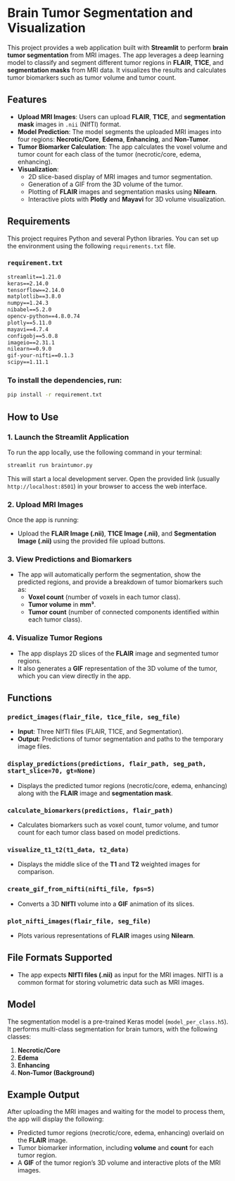

# Brain Tumor Segmentation and Visualization

This project provides a web application built with **Streamlit** to perform **brain tumor segmentation** from MRI images. The app leverages a deep learning model to classify and segment different tumor regions in **FLAIR**, **T1CE**, and **segmentation masks** from MRI data. It visualizes the results and calculates tumor biomarkers such as tumor volume and tumor count.

## Features

- **Upload MRI Images**: Users can upload **FLAIR**, **T1CE**, and **segmentation mask** images in `.nii` (NIfTI) format.
- **Model Prediction**: The model segments the uploaded MRI images into four regions: **Necrotic/Core**, **Edema**, **Enhancing**, and **Non-Tumor**.
- **Tumor Biomarker Calculation**: The app calculates the voxel volume and tumor count for each class of the tumor (necrotic/core, edema, enhancing).
- **Visualization**: 
  - 2D slice-based display of MRI images and tumor segmentation.
  - Generation of a GIF from the 3D volume of the tumor.
  - Plotting of **FLAIR** images and segmentation masks using **Nilearn**.
  - Interactive plots with **Plotly** and **Mayavi** for 3D volume visualization.

## Requirements

This project requires Python and several Python libraries. You can set up the environment using the following `requirements.txt` file.

### `requirement.txt`

```txt
streamlit==1.21.0
keras==2.14.0
tensorflow==2.14.0
matplotlib==3.8.0
numpy==1.24.3
nibabel==5.2.0
opencv-python==4.8.0.74
plotly==5.11.0
mayavi==4.7.4
configobj==5.0.8
imageio==2.31.1
nilearn==0.9.0
gif-your-nifti==0.1.3
scipy==1.11.1
```

### To install the dependencies, run:

```bash
pip install -r requirement.txt
```

## How to Use

### 1. Launch the Streamlit Application
To run the app locally, use the following command in your terminal:

```bash
streamlit run braintumor.py
```

This will start a local development server. Open the provided link (usually `http://localhost:8501`) in your browser to access the web interface.

### 2. Upload MRI Images
Once the app is running:
- Upload the **FLAIR Image (.nii)**, **T1CE Image (.nii)**, and **Segmentation Image (.nii)** using the provided file upload buttons.
  
### 3. View Predictions and Biomarkers
- The app will automatically perform the segmentation, show the predicted regions, and provide a breakdown of tumor biomarkers such as:
  - **Voxel count** (number of voxels in each tumor class).
  - **Tumor volume** in **mm³**.
  - **Tumor count** (number of connected components identified within each tumor class).

### 4. Visualize Tumor Regions
- The app displays 2D slices of the **FLAIR** image and segmented tumor regions.
- It also generates a **GIF** representation of the 3D volume of the tumor, which you can view directly in the app.

## Functions

### `predict_images(flair_file, t1ce_file, seg_file)`
- **Input**: Three NIfTI files (FLAIR, T1CE, and Segmentation).
- **Output**: Predictions of tumor segmentation and paths to the temporary image files.

### `display_predictions(predictions, flair_path, seg_path, start_slice=70, gt=None)`
- Displays the predicted tumor regions (necrotic/core, edema, enhancing) along with the **FLAIR** image and **segmentation mask**.

### `calculate_biomarkers(predictions, flair_path)`
- Calculates biomarkers such as voxel count, tumor volume, and tumor count for each tumor class based on model predictions.

### `visualize_t1_t2(t1_data, t2_data)`
- Displays the middle slice of the **T1** and **T2** weighted images for comparison.

### `create_gif_from_nifti(nifti_file, fps=5)`
- Converts a 3D **NIfTI** volume into a **GIF** animation of its slices.

### `plot_nifti_images(flair_file, seg_file)`
- Plots various representations of **FLAIR** images using **Nilearn**.

## File Formats Supported
- The app expects **NIfTI files (.nii)** as input for the MRI images. NIfTI is a common format for storing volumetric data such as MRI images.

## Model

The segmentation model is a pre-trained Keras model (`model_per_class.h5`). It performs multi-class segmentation for brain tumors, with the following classes:

1. **Necrotic/Core**
2. **Edema**
3. **Enhancing**
4. **Non-Tumor (Background)**

## Example Output

After uploading the MRI images and waiting for the model to process them, the app will display the following:
- Predicted tumor regions (necrotic/core, edema, enhancing) overlaid on the **FLAIR** image.
- Tumor biomarker information, including **volume** and **count** for each tumor region.
- A **GIF** of the tumor region’s 3D volume and interactive plots of the MRI images.



